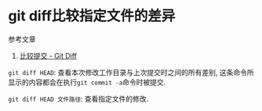 # git diff比较指定文件的差异

参考文章

1. [比较提交 - Git Diff](http://gitbook.liuhui998.com/3_5.html)


`git diff HEAD`: 查看本次修改工作目录与上次提交时之间的所有差别, 这条命令所显示的内容都会在执行`git commit -a`命令时被提交.

`git diff HEAD 文件路径`: 查看指定文件的修改.

